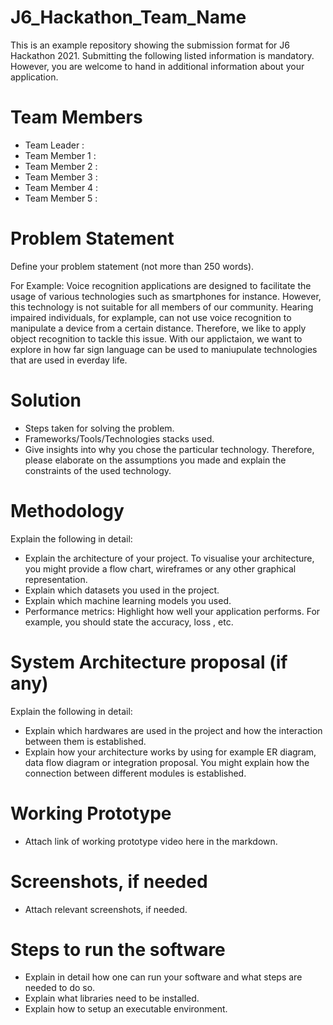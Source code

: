 # J6_Hackathon_Team_Name
This is an example repository showing the submission format for J6 Hackathon 2021.
Submitting the following listed information is mandatory. 
However, you are welcome to hand in additional information about your application.

# Team Members
- Team Leader : 
- Team Member 1 : 
- Team Member 2 :
- Team Member 3 : 
- Team Member 4 : 
- Team Member 5 : 

# Problem Statement

Define your problem statement (not more than 250 words).

For Example: Voice recognition applications are designed to facilitate the usage of various technologies such as smartphones for instance. However, this technology is not suitable for all members of our community. Hearing impaired individuals, for explample, can not use voice recognition to manipulate a device from a certain distance. Therefore, we like to apply object recognition to tackle this issue. With our applictaion, we want to explore in how far sign language can be used to maniupulate technologies that are used in everday life. 

# Solution

* Steps taken for solving the problem.
* Frameworks/Tools/Technologies stacks used.
* Give insights into why you chose the particular technology. Therefore, please elaborate on the assumptions you made and explain the constraints of the used technology.

# Methodology 

Explain the following in detail:
  * Explain the architecture of your project. To visualise your architecture, you might provide a flow chart, wireframes or any other graphical representation. 
  * Explain which datasets you used in the project. 
  * Explain which machine learning models you used.
  * Performance metrics: Highlight how well your application performs. For example, you should state the accuracy, loss , etc.

# System Architecture proposal (if any)

Explain the following in detail:
  * Explain which hardwares are used in the project and how the interaction between them is established. 
  * Explain how your architecture works by using for example ER diagram, data flow diagram or integration proposal. You might explain how the connection between different modules is established.


# Working Prototype

* Attach link of working prototype video here in the markdown.

# Screenshots, if needed

* Attach relevant screenshots, if needed. 

# Steps to run the software

* Explain in detail how one can run your software and what steps are needed to do so.
* Explain what libraries need to be installed.
* Explain how to setup an executable environment.
